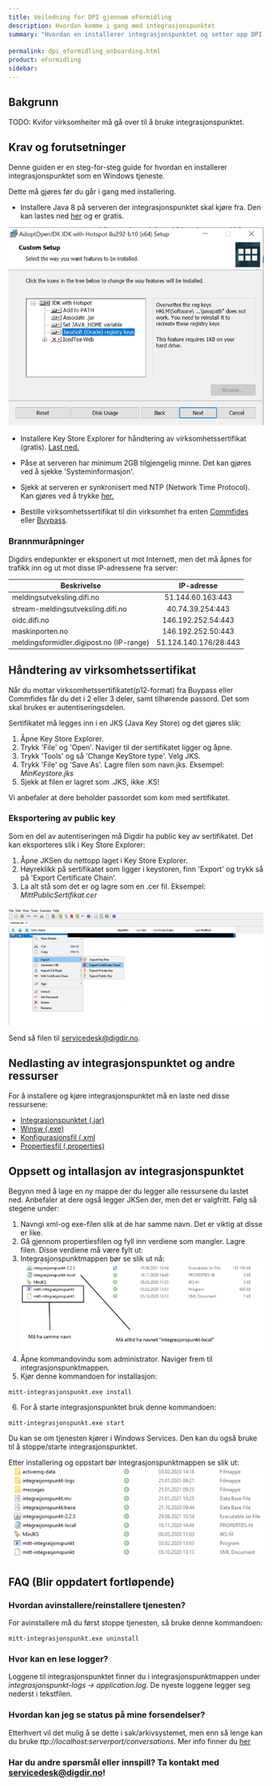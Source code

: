 ```yaml
---
title: Veiledning for DPI gjennom eFormidling
description: Hvordan komme i gang med integrasjonspunktet
summary: "Hvordan en installerer integrasjonspunktet og setter opp DPI gjennom eFormidling."

permalink: dpi_eformidling_onboarding.html
product: eFormidling
sidebar: 
---
```


## Bakgrunn

TODO: Kvifor virksomheiter må gå over til å bruke integrasjonspunktet.

## Krav og forutsetninger

Denne guiden er en steg-for-steg guide for hvordan en installerer integrasjonspunktet som en Windows tjeneste. 

Dette må gjøres før du går i gang med installering.

- Installere Java 8 på serveren der integrasjonspunktet skal kjøre fra.
Den kan lastes ned [her](https://adoptopenjdk.net/?variant=openjdk8&jvmVariant=hotspot) og er gratis.

![Sånn installerer du OpenJDK](/images/eformidling/OpenJDK.png)

- Installere Key Store Explorer for håndtering av virksomhetssertifikat (gratis). [Last ned.](http://keystore-explorer.org/downloads.html)

- Påse at serveren har minimum 2GB tilgjengelig minne. Det kan gjøres ved å sjekke 'Systeminformasjon'.

- Sjekk at serveren er synkronisert med NTP (Network Time Protocol). Kan gjøres ved å trykke [her.](https://time.is/)

- Bestille virksomhetssertifikat til din virksomhet fra enten [Commfides](https://www.commfides.com/commfides-virksomhetssertifikat/bestilling-commfides-virksomhetssertifikat/) eller [Buypass](https://www.buypass.no/produkter/virksomhetssertifikat-esegl/virksomhetssertifikat-for-norge).


### Brannmuråpninger

Digdirs endepunkter er eksponert ut mot Internett, men det må åpnes for trafikk inn og ut mot disse IP-adressene fra server:

|    Beskrivelse    | IP-adresse |
| ------------- |:-------------:|
| meldingsutveksling.difi.no | 51.144.60.163:443 |
| stream-meldingsutveksling.difi.no | 40.74.39.254:443 |
| oidc.difi.no | 146.192.252.54:443 |
| maskinporten.no | 146.192.252.50:443 |
| meldingsformidler.digipost.no (IP-range) | 51.124.140.176/28:443 |

## Håndtering av virksomhetssertifikat

Når du mottar virksomhetssertifikatet(p12-format) fra Buypass eller Commfides får du det i 2 eller 3 deler, samt tilhørende passord. Det som skal brukes er autentiseringsdelen.

Sertifikatet må legges inn i en JKS (Java Key Store) og det gjøres slik:

1. Åpne Key Store Explorer.
2. Trykk 'File' og 'Open'. Naviger til der sertifikatet ligger og åpne.
3. Trykk 'Tools' og så 'Change KeyStore type'. Velg JKS.
4. Trykk 'File' og 'Save As'. Lagre filen som navn.jks. 
Eksempel: *MinKeystore.jks*
5. Sjekk at filen er lagret som .JKS, ikke .KS!

Vi anbefaler at dere beholder passordet som kom med sertifikatet.

### Eksportering av public key

Som en del av autentiseringen må Digdir ha public key av sertifikatet. 
Det kan eksporteres slik i Key Store Explorer:

1. Åpne JKSen du nettopp laget i Key Store Explorer.
2. Høyreklikk på sertifikatet som ligger i keystoren, finn 'Export' og trykk så på 'Export Certificate Chain'.
3. La alt stå som det er og lagre som en .cer fil. 
Eksempel: *MittPublicSertifikat.cer*

![Slik eksporterer du public key](/images/eformidling/JKS.png)

Send så filen til servicedesk@digdir.no.

## Nedlasting av integrasjonspunktet og andre ressurser

For å installere og kjøre integrasjonspunktet må en laste ned disse ressursene:

- [Integrasjonspunktet (.jar)](https://docs.digdir.no/eformidling_download_ip.html#integrasjonspunktet-221-jar)
- [Winsw (.exe)](https://github.com/winsw/winsw/releases/download/v2.11.0/WinSW.NET4.exe)
- [Konfigurasjonsfil (.xml](https://github.com/difi/felleslosninger/blob/gh-pages/resources/eformidling/integrasjonspunkt_dpi.xml)
- [Propertiesfil (.properties)](https://github.com/difi/felleslosninger/blob/gh-pages/resources/eformidling/integrasjonspunkt_dpi.properties)

## Oppsett og intallasjon av integrasjonspunktet

Begynn med å lage en ny mappe der du legger alle ressursene du lastet ned. Anbefaler at dere også legger JKSen der, men det er valgfritt.
Følg så stegene under:

1. Navngi xml-og exe-filen slik at de har samme navn. Det er viktig at disse er like.
2. Gå gjennom propertiesfilen og fyll inn verdiene som mangler. Lagre filen. Disse verdiene må være fylt ut:
3. Integrasjonspunktmappen bør se slik ut nå:
![Mappen pre-install](/images/eformidling/mappe%20pre-install.png)
4. Åpne kommandovindu som administrator. Naviger frem til integrasjonspunktmappen.
5. Kjør denne kommandoen for installasjon:
```
mitt-integrasjonspunkt.exe install
```
6. For å starte integrasjonspunktet bruk denne kommandoen:
```
mitt-integrasjonspunkt.exe start
```
Du kan se om tjenesten kjører i Windows Services. Den kan du også bruke til å stoppe/starte integrasjonspunktet.

Etter installering og oppstart bør integrasjonspunktmappen se slik ut:
![Mappen post-install](/images/eformidling/mappe%20post-install.png)

## FAQ (Blir oppdatert fortløpende)

### Hvordan avinstallere/reinstallere tjenesten?

For avinstallere må du først stoppe tjenesten, så bruke denne kommandoen:
```
mitt-integrasjonspunkt.exe uninstall
```
### Hvor kan en lese logger?

Loggene til integrasjonspunktet finner du i integrasjonspunktmappen under *integrasjonspunkt-logs -> application.log*.
De nyeste loggene legger seg nederst i tekstfilen.

### Hvordan kan jeg se status på mine forsendelser?

Etterhvert vil det mulig å se dette i sak/arkivsystemet, men enn så lenge kan du bruke *ttp://localhost:serverport/conversations*.
Mer info finner du [her](https://docs.digdir.no/eformidling_api.html#sjekke-forsendelser---grafisk-brukergrensesnitt)



### Har du andre spørsmål eller innspill? Ta kontakt med servicedesk@digdir.no!

